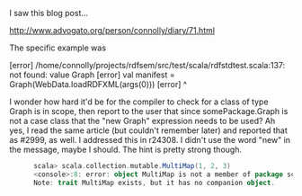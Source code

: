 I saw this blog post...

http://www.advogato.org/person/connolly/diary/71.html

The specific example was

[error] /home/connolly/projects/rdfsem/src/test/scala/rdfstdtest.scala:137:
not found: value Graph
[error]     val manifest = Graph(WebData.loadRDFXML(args(0)))
[error]                    ^

I wonder how hard it'd be for the compiler to check for a class of type Graph is in scope, then report to the user that since somePackage.Graph is not a case class that the "new Graph" expression needs to be used?
Ah yes, I read the same article (but couldn't remember later) and reported that as #2999, as well.
I addressed this in r24308.  I didn't use the word "new" in the message, maybe I should.  The hint is pretty strong though.
```scala
      scala> scala.collection.mutable.MultiMap(1, 2, 3)
      <console>:8: error: object MultiMap is not a member of package scala.collection.mutable
      Note: trait MultiMap exists, but it has no companion object.
```
